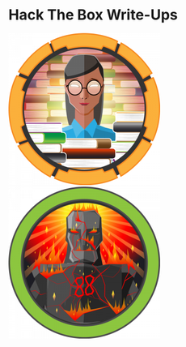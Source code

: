 # Hack The Box Write-Ups
 [![Book](/assets/img/book/book.png)](_posts/2020-07-25-book.md)
 [![Sauna](/assets/img/sauna/sauna.png)](_posts/2020-07-28-sauna.md)
